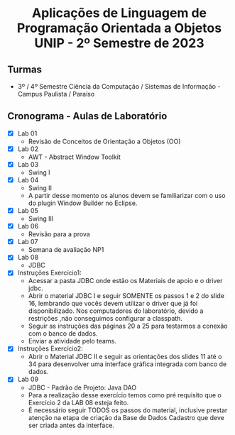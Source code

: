 <h1 align="center">
    Aplicações de Linguagem de Programação Orientada a Objetos UNIP - 2º Semestre de 2023
</h1>

## Turmas
- 3º / 4º Semestre Ciência da Computação / Sistemas de Informação - Campus Paulista / Paraíso

## Cronograma - Aulas de Laboratório 

- [x]  Lab 01
    - Revisão de Conceitos de Orientação a Objetos (OO)
- [x]  Lab 02
    - AWT - Abstract Window Toolkit
- [x]  Lab 03
    - Swing I
- [x]  Lab 04
    - Swing II
    - A partir desse momento os alunos devem se familiarizar com o uso do plugin Window Builder no Eclipse.
- [x]  Lab 05
    - Swing III
- [x]  Lab 06
    - Revisão para a prova
- [x]  Lab 07
    - Semana de avaliação NP1
- [x]  Lab 08
    - JDBC
- [x] Instruções Exercício1:
    - Acessar a pasta JDBC onde estão os Materiais de apoio e o driver jdbc.
    - Abrir o material JDBC I e seguir SOMENTE os passos 1 e 2 do slide 16, lembrando que vocês devem utilizar o driver que já foi 
      disponibilizado. Nos computadores do laboratório, devido a restrições ,não conseguimos configurar a classpath.
    - Seguir as instruções das páginas 20 a 25 para testarmos a conexão com o banco de dados.
    - Enviar a atividade pelo teams.
- [x] Instruções Exercício2:
    - Abrir o Material JDBC II e seguir as orientações dos slides 11 até o 34 para desenvolver uma interface gráfica integrada com
      banco de dados.
- [x]  Lab 09
    - JDBC - Padrão de Projeto: Java DAO
    - Para a realização desse exercício temos como pré requisito que o Exercício 2 da LAB 08 esteja feito.
    - É necessário seguir TODOS os passos do material, inclusive prestar atenção na etapa de criação da Base de Dados Cadastro que deve 
      ser criada antes da interface. 
      
